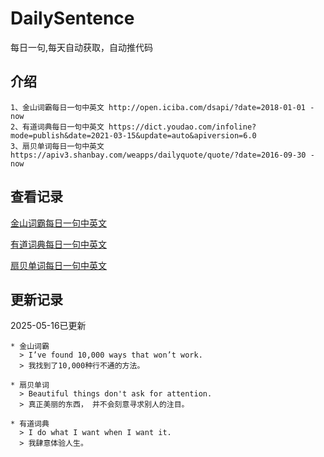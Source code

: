 # DailySentence

每日一句,每天自动获取，自动推代码

## 介绍

```
1、金山词霸每日一句中英文 http://open.iciba.com/dsapi/?date=2018-01-01 - now
2、有道词典每日一句中英文 https://dict.youdao.com/infoline?mode=publish&date=2021-03-15&update=auto&apiversion=6.0
3、扇贝单词每日一句中英文 https://apiv3.shanbay.com/weapps/dailyquote/quote/?date=2016-09-30 - now
```

## 查看记录

[金山词霸每日一句中英文](./data/iciba/)

[有道词典每日一句中英文](./data/youdao/)

[扇贝单词每日一句中英文](./data/shanbay/)

## 更新记录
2025-05-16已更新 
```
* 金山词霸
  > I’ve found 10,000 ways that won’t work.
  > 我找到了10,000种行不通的方法。

* 扇贝单词
  > Beautiful things don't ask for attention.
  > 真正美丽的东西， 并不会刻意寻求别人的注目。

* 有道词典
  > I do what I want when I want it.
  > 我肆意体验人生。

```
